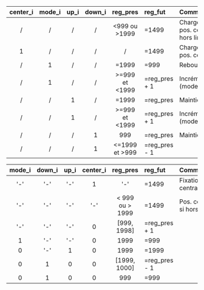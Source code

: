 
| center_i | mode_i | up_i | down_i | reg_pres | reg_fut | Commentaires |
| :----: | :----: | :--: | :------: | :------: | :------ | :----------- |
| / | / | / | / | <999 ou >1999 | =1499 | Chargement pos. centrale si hors limite |
| 1 | / | / | / | / | =1499 | Chargement pos. centrale |
| / | 1 | / | / | =1999 | =999 | Rebouclement |
| / | 1 | / | / | >=999 et <1999 | =reg_pres + 1 | Incrément (mode auto.) |
| / | / | 1 | / | =1999 | =reg_pres | Maintien |
| / | / | 1 | / | >=999 et <1999 | =reg_pres + 1 | Incrément (mode man.) |
| / | / | / | 1 | 999 | =reg_pres | Maintien |
| / | / | / | 1 | <=1999 et >999 | =reg_pres - 1 | |

| mode_i | down_i | up_i | center_i | reg_pres | reg_fut | Commentaires |
| :----: | :----: | :--: | :------: | :------: | :------ | :----------- |
| '-' | '-' | '-' | 1 | '-' | =1499 | Fixation pos. centrale |
| '-' | '-' | '-' | '-' | < 999 ou > 1999 | =1499 | Pos. centrale si hors limite |
| '-' | '-' | '-' | 0 | [999, 1998] | =reg_pres + 1 | |
| 1 | '-' | '-' | 0 | 1999 | =999 | |
| 0 | '-' | 1 | 0 | 1999 | =1999 | |
| 0 | 1 | 0 | 0 | [1999, 1000] | =reg_pres - 1 | |
| 0 | 1 | 0 | 0 | 999 | =999 | |
